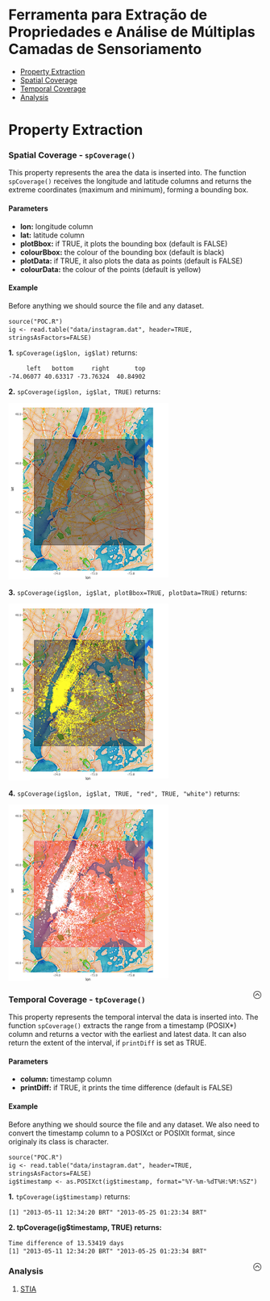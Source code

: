 <a name="top"></a>Ferramenta para Extração de Propriedades e Análise de Múltiplas Camadas de Sensoriamento
====

* [Property Extraction](#property-extraction)
 * [Spatial Coverage](#spatial-coverage---spcoverage)
 * [Temporal Coverage](#temporal-coverage---tpcoverage)
* [Analysis](#analysis)

# Property Extraction

### Spatial Coverage - `spCoverage()`

This property represents the area the data is inserted into. The function `spCoverage()` receives the longitude and latitude columns and returns the extreme coordinates (maximum and minimum), forming a bounding box.

#### Parameters
- **lon:** longitude column
- **lat:** latitude column
- **plotBbox:** if TRUE, it plots the bounding box (default is FALSE)
- **colourBbox:** the colour of the bounding box (default is black)
- **plotData:** if TRUE, it also plots the data as points (default is FALSE)
- **colourData:** the colour of the points (default is yellow)

#### Example
Before anything we should source the file and any dataset.
```
source("POC.R")
ig <- read.table("data/instagram.dat", header=TRUE, stringsAsFactors=FALSE)
```

**1.** `spCoverage(ig$lon, ig$lat)` returns:
```
‏     left   bottom     right       top
-74.06077 40.63317 -73.76324  40.84902
```
**2.** `spCoverage(ig$lon, ig$lat, TRUE)` returns:

<a href="/img/spCoverage1.jpg"><img src="/img/spCoverage1.jpg" height="350"></a>

**3.** `spCoverage(ig$lon, ig$lat, plotBbox=TRUE, plotData=TRUE)` returns:

<a href="/img/spCoverage2.jpg"><img src="/img/spCoverage2.jpg" height="350"></a>

**4.** `spCoverage(ig$lon, ig$lat, TRUE, "red", TRUE, "white")` returns:

<a href="/img/spCoverage3.jpg"><img src="/img/spCoverage3.jpg" height="350"></a>

<a href="#top"><img align="right" src="/img/backtotop.png" width=20></a>

### Temporal Coverage - `tpCoverage()`

This property represents the temporal interval the data is inserted into. The function `spCoverage()` extracts the range from a timestamp (POSIX*) column and returns a vector with the earliest and latest data. It can also return the extent of the interval, if `printDiff` is set as TRUE.

#### Parameters
- **column:** timestamp column
- **printDiff:** if TRUE, it prints the time difference (default is FALSE)

#### Example
Before anything we should source the file and any dataset. We also need to convert the timestamp column to a POSIXct or POSIXlt format, since originaly its class is character.

```
source("POC.R")
ig <- read.table("data/instagram.dat", header=TRUE, stringsAsFactors=FALSE)
ig$timestamp <- as.POSIXct(ig$timestamp, format="%Y-%m-%dT%H:%M:%SZ")
```
**1.** `tpCoverage(ig$timestamp)` returns:

```
[1] "2013-05-11 12:34:20 BRT" "2013-05-25 01:23:34 BRT"
```

**2. tpCoverage(ig$timestamp, TRUE) returns:**
```
Time difference of 13.53419 days
[1] "2013-05-11 12:34:20 BRT" "2013-05-25 01:23:34 BRT"
```
<a href="#top"><img align="right" src="/img/backtotop.png" width=20></a>

### Analysis
1. [STIA](https://github.com/FdeFabricio/POC/tree/master/tutorials/STIA)
